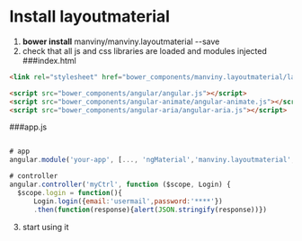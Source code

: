# Install layoutmaterial 

1. **bower install** manviny/manviny.layoutmaterial --save  
2. check that all js and css libraries are loaded and modules injected
  ###index.html
  ```html
  <link rel="stylesheet" href="bower_components/manviny.layoutmaterial/layoutmaterial.css" />
  
  <script src="bower_components/angular/angular.js"></script>
  <script src="bower_components/angular-animate/angular-animate.js"></script>
  <script src="bower_components/angular-aria/angular-aria.js"></script>
  ```
  ###app.js
  ```js
  
  # app
  angular.module('your-app', [..., 'ngMaterial','manviny.layoutmaterial', ...])
  
  # controller
  angular.controller('myCtrl', function ($scope, Login) {
    $scope.login = function(){
        Login.login({email:'usermail',password:'****'})
        .then(function(response){alert(JSON.stringify(response))})
  ```

3. start using it  



